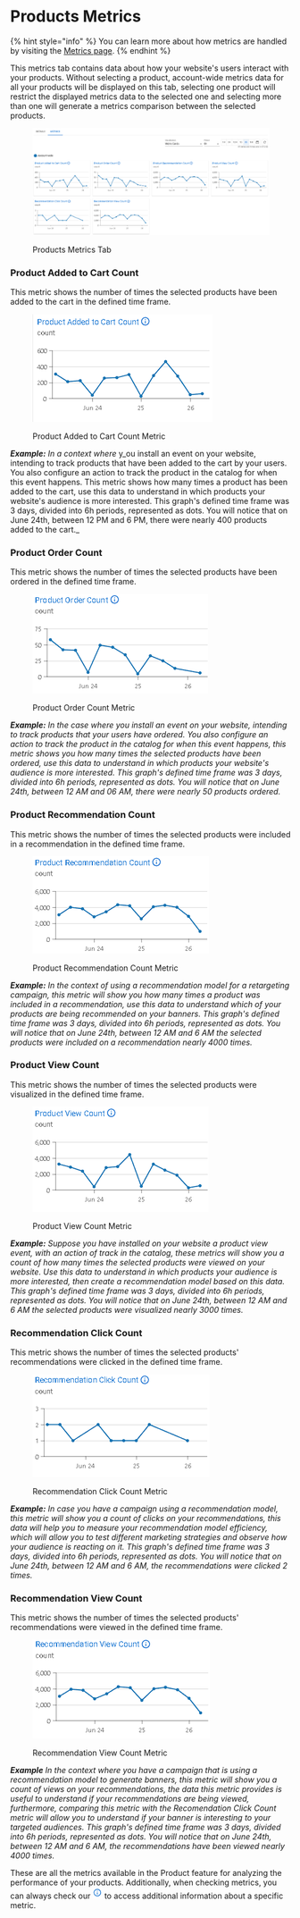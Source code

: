 # Products Metrics

{% hint style="info" %}
You can learn more about how metrics are handled by visiting the [Metrics page](../../metrics.md).&#x20;
{% endhint %}

This metrics tab contains data about how your website's users interact with your products. Without selecting a product, account-wide metrics data for all your products will be displayed on this tab, selecting one product will restrict the displayed metrics data to the selected one and selecting more than one will generate a metrics comparison between the selected products.

<figure><img src="../../../.gitbook/assets/image (272).png" alt=""><figcaption><p>Products Metrics Tab</p></figcaption></figure>

### **Product Added to Cart Count**

This metric shows the number of times the selected products have been added to the cart in the defined time frame.

<figure><img src="../../../.gitbook/assets/image (273).png" alt=""><figcaption><p>Product Added to Cart Count Metric</p></figcaption></figure>

_**Example:** In a context where_ y_ou install an event on your website, intending to track products that have been added to the cart by your users. You also configure an action to track the product in the catalog for when this event happens. This metric shows how many times a product has been added to the cart, use this data to understand in which products your website's audience is more interested. This graph's defined time frame was 3 days, divided into 6h periods, represented as dots. You will notice that on June 24th, between 12 PM and 6 PM, there were nearly 400 products added to the cart._

### **Product Order Count**

This metric shows the number of times the selected products have been ordered in the defined time frame.

<figure><img src="../../../.gitbook/assets/image (274).png" alt=""><figcaption><p>Product Order Count Metric</p></figcaption></figure>

_**Example:** In the case where you install an event on your website, intending to track products that your users have ordered. You also configure an action to track the product in the catalog for when this event happens, this metric shows you how many times the selected products have been ordered, use this data to understand in which products your website's audience is more interested. This graph's defined time frame was 3 days, divided into 6h periods, represented as dots. You will notice that on June 24th, between 12 AM and 06 AM, there were nearly 50 products ordered._

### **Product Recommendation Count**

This metric shows the number of times the selected products were included in a recommendation in the defined time frame.

<figure><img src="../../../.gitbook/assets/image (275).png" alt=""><figcaption><p>Product Recommendation Count Metric</p></figcaption></figure>

_**Example:** In the context of using a recommendation model for a retargeting campaign, this metric will show you how many times a product was included in a recommendation, use this data to understand which of your products are being recommended on your banners. This graph's defined time frame was 3 days, divided into 6h periods, represented as dots. You will notice that on June 24th, between 12 AM and 6 AM the selected products were included on a recommendation nearly 4000 times._

### **Product View Count**

This metric shows the number of times the selected products were visualized in the defined time frame.

<figure><img src="../../../.gitbook/assets/image (276).png" alt=""><figcaption><p>Product View Count Metric</p></figcaption></figure>

_**Example:** Suppose you have installed on your website a product view event, with an action of track in the catalog, these metrics will show you a count of how many times the selected products were viewed on your website. Use this data to understand in which products your audience is more interested, then create a recommendation model based on this data. This graph's defined time frame was 3 days, divided into 6h  periods, represented as dots. You will notice that on June 24th, between 12 AM and 6 AM the selected products were visualized nearly 3000 times._

### **Recommendation Click Count**

This metric shows the number of times the selected products' recommendations were clicked in the defined time frame.

<figure><img src="../../../.gitbook/assets/image (277).png" alt=""><figcaption><p>Recommendation Click Count Metric</p></figcaption></figure>

_**Example:** In case you have a campaign using a recommendation model, this metric will show you a count of clicks on your recommendations, this data will help you to measure your recommendation model efficiency, which will allow you to test different marketing strategies and observe how your audience is reacting on it. This graph's defined time frame was 3 days, divided into 6h periods, represented as dots. You will notice that on June 24th, between 12 AM and 6 AM, the recommendations were clicked 2 times._

### **Recommendation View Count**

This metric shows the number of times the selected products' recommendations were viewed in the defined time frame.

<figure><img src="../../../.gitbook/assets/image (278).png" alt=""><figcaption><p>Recommendation View Count Metric</p></figcaption></figure>

_**Example** In the context where you have a campaign that is using a recommendation model to generate banners, this metric will show you a count of views on your recommendations, the data this metric provides is useful to understand if your recommendations are being viewed, furthermore, comparing this metric with the Recomendation Click Count metric will allow you to understand if your banner is interesting to your targeted audiences. This graph's defined time frame was 3 days, divided into 6h periods, represented as dots. You will notice that on June 24th, between 12 AM and 6 AM, the recommendations have been viewed nearly 4000 times._

These are all the metrics available in the Product feature for analyzing the performance of your products. Additionally, when checking metrics, you can always check our <img src="../../../.gitbook/assets/image (28) (2).png" alt="Information" data-size="line"> to access additional information about a specific metric.
